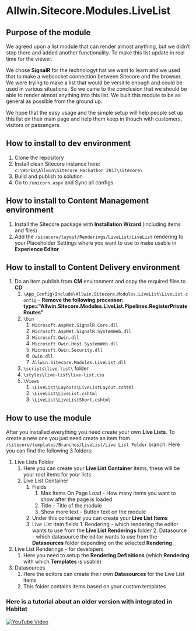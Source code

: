 # Allwin.Sitecore.Modules.LiveList

## Purpose of the module

We agreed upon a list  module that can render almost anything, but we didn’t stop there and  added another functionality. To make this list update in real time for the  viewer. 

We chose **SignalR** for the technologyt hat we want to learn and we used  that to make a websocket connection between Sitecore and the browser.  We were trying to make a list that would be versitile enough and could be  used in various situations. So we came to the conclusion that we should be  able to render almost anything into this list. We built this module to be as  general as possible from the ground up. 

We hope that the easy usage and the simple setup will help people set  up this list on their main page and help them keep in thouch with  customers, visitors or passangers.

## How to install to dev environment

 1. Clone the repository
 2. Install clean Sitecore instance here: `c:\Works\Allwin\Sitecore_Hackathon_2017\sitecore\`
 3. Build and publish to solution
 4. Go to `/unicorn.aspx` and Sync all configs

## How to install to Content Management environment

 1. Install the Sitecore package with **Installation Wizard** (including items and files)
 2. Add the `/sitecore/layout/Renderings/LiveList/LiveList` rendering to your Placeholder Settings where you want to use to make usable in **Experience Editor**

## How to install to Content Delivery environment

 1. Do an item publish from **CM** environment and copy the required files to **CD**
	 1. `\App_Config\Include\Allwin.Sitecore.Modules.LiveList\LiveList.config` - **Remove the following  processor: type="Allwin.Sitecore.Modules.LiveList.Pipelines.RegisterPrivateRoutes"**
	 2.  `\bin`
		 1. `Microsoft.AspNet.SignalR.Core.dll`
		 2. `Microsoft.AspNet.SignalR.SystemWeb.dll`
		 3. `Microsoft.Owin.dll`
		 4. `Microsoft.Owin.Host.SystemWeb.dll`
		 5. `Microsoft.Owin.Security.dll`
		 6. `Owin.dll`
		 7. `Allwin.Sitecore.Modules.LiveList.dll`
	 3. `\scripts\live-list\` folder
	 4. `\styles\live-list\live-list.css`
	 5. `\Views`
		 1. `\LiveList\Layouts\LiveListLayout.cshtml`
		 2. `\LiveList\LiveList.cshtml`
		 3. `\LiveList\LiveListShort.cshtml`

## How to use the module

After you installed everything you need create your own **Live Lists**. To create a new one you just need create an item from `/sitecore/templates/Branches/LiveList/Live List Folder` branch. Here you can find the following 3 folders:

 1. Live Lists Folder
	 1. Here you can create your **Live List Container** items, these will be your root items for your lists
	 2. Live List Container
		 1. Fields
			 1. Max Items On Page Load - How many items you want to show after the page is loaded
			 2. Title - Title of the module
			 3. Show more text - Button text on the module
		 2. Under this container you can create your **Live List Items**
		 3. Live List Item fields
				 1. Rendering - which rendering the editor wants to use from the **Live List Renderings** folder
				 2. Datasource - which datasource the editor wants to use from the **Datasources** folder depending on the selected **Rendering**
 2. Live List Renderings - for developers
	 1. Here you need to setup the **Rendering Definitions** (which **Rendering** with which **Templates** is usable)
 3. Datasources
	 1. Here the editors can create their own **Datasources** for the Live List items
	 2. This folder contains items based on your custom templates

### Here is a tutorial about an older version with integrated in Habitat
[![YouTube Video](https://img.youtube.com/vi/AZje4ROX4dc/0.jpg)](https://www.youtube.com/watch?v=AZje4ROX4dc)